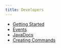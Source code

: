 ```yaml
---
title: Developers
---
```

* [Getting Started](getting-started) 
* [Events](events)
* [JavaDocs](https://javadocs.andrei1058.dev/BedWars1058/)
* [Creating Commands](commands)
